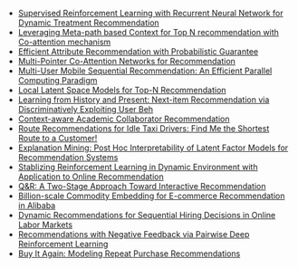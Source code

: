 
- [Supervised Reinforcement Learning with Recurrent Neural Network for Dynamic Treatment Recommendation](http://cn.arxiv.org/pdf/1807.01473.pdf)
- [Leveraging Meta-path based Context for Top N recommendation with Co-attention mechanism]()
- [Efficient Attribute Recommendation with Probabilistic Guarantee](http://delivery.acm.org/10.1145/3220000/3219984/p2387-wang.pdf?ip=202.120.40.91&id=3219984&acc=OPENTOC&key=BF85BBA5741FDC6E%2E17676C47DFB149BF%2E4D4702B0C3E38B35%2E054E54E275136550&__acm__=1532779568_ec61fcc7ddaef48043e5722b29c87982)
- [Multi-Pointer Co-Attention Networks for Recommendation](http://cn.arxiv.org/pdf/1801.09251.pdf)
- [Multi-User Mobile Sequential Recommendation: An Efficient Parallel Computing Paradigm](http://delivery.acm.org/10.1145/3230000/3220111/p2624-ye.pdf?ip=202.120.40.91&id=3220111&acc=OPENTOC&key=BF85BBA5741FDC6E%2E17676C47DFB149BF%2E4D4702B0C3E38B35%2E054E54E275136550&__acm__=1532779478_27463e33d7a236d8ca491b029acd1f99)
- [Local Latent Space Models for Top-N Recommendation](http://delivery.acm.org/10.1145/3230000/3220112/p1235-christakopoulou.pdf?ip=202.120.40.91&id=3220112&acc=OPENTOC&key=BF85BBA5741FDC6E%2E17676C47DFB149BF%2E4D4702B0C3E38B35%2E054E54E275136550&__acm__=1532779451_eedab153b13f9abf9bae2185e4d1b05c)
- [Learning from History and Present: Next-item Recommendation via Discriminatively Exploiting User Beh](http://delivery.acm.org/10.1145/3230000/3220014/p1734-li.pdf?ip=202.120.40.91&id=3220014&acc=OPENTOC&key=BF85BBA5741FDC6E%2E17676C47DFB149BF%2E4D4702B0C3E38B35%2E054E54E275136550&__acm__=1532779395_2b3e850099c6f990c887c6688c7012cb)
- [Context-aware Academic Collaborator Recommendation](https://dl.acm.org/citation.cfm?id=3220050)
- [Route Recommendations for Idle Taxi Drivers: Find Me the Shortest Route to a Customer!](http://delivery.acm.org/10.1145/3230000/3220055/p1425-garg.pdf?ip=202.120.40.91&id=3220055&acc=ACTIVE%20SERVICE&key=BF85BBA5741FDC6E%2E17676C47DFB149BF%2E4D4702B0C3E38B35%2E4D4702B0C3E38B35&__acm__=1532779329_0afabc795f343c5d409ecb143b487699)
- [Explanation Mining: Post Hoc Interpretability of Latent Factor Models for Recommendation Systems](http://delivery.acm.org/10.1145/3230000/3220072/p2060-peake.pdf?ip=202.120.40.91&id=3220072&acc=OPENTOC&key=BF85BBA5741FDC6E%2E17676C47DFB149BF%2E4D4702B0C3E38B35%2E054E54E275136550&__acm__=1532779275_103f80e07b29cea829ac43dd32665e48)
- [Stablizing Reinforcement Learning in Dynamic Environment with Application to Online Recommendation](http://lamda.nju.edu.cn/yuy/GetFile.aspx?File=papers/kdd18-RobustDQN.pdf)
- [Q&R: A Two-Stage Approach Toward Interactive Recommendation](http://www.alexbeutel.com/papers/q-and-r-kdd2018.pdf)
- [Billion-scale Commodity Embedding for E-commerce Recommendation in Alibaba](http://cn.arxiv.org/pdf/1803.02349.pdf)
- [Dynamic Recommendations for Sequential Hiring Decisions in Online Labor Markets](http://delivery.acm.org/10.1145/3220000/3219881/p453-kokkodis.pdf?ip=202.120.40.91&id=3219881&acc=OPENTOC&key=BF85BBA5741FDC6E%2E17676C47DFB149BF%2E4D4702B0C3E38B35%2E054E54E275136550&__acm__=1532779158_8a81eb6e1c156c15a84edd58c264cc31)
- [Recommendations with Negative Feedback via Pairwise Deep Reinforcement Learning](http://cn.arxiv.org/pdf/1802.06501.pdf)
- [Buy It Again: Modeling Repeat Purchase Recommendations]()
